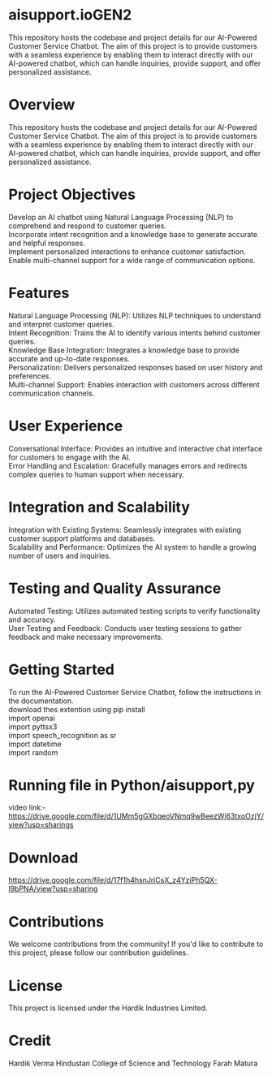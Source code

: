 # aisupport.ioGEN2
This repository hosts the codebase and project details for our AI-Powered Customer Service Chatbot. The aim of this project is to provide customers with a seamless experience by enabling them to interact directly with our AI-powered chatbot, which can handle inquiries, provide support, and offer personalized assistance.

# Overview
This repository hosts the codebase and project details for our AI-Powered Customer Service Chatbot. The aim of this project is to provide customers with a seamless experience by enabling them to interact directly with our AI-powered chatbot, which can handle inquiries, provide support, and offer personalized assistance.

# Project Objectives
Develop an AI chatbot using Natural Language Processing (NLP) to comprehend and respond to customer queries.<br>
Incorporate intent recognition and a knowledge base to generate accurate and helpful responses.<br>
Implement personalized interactions to enhance customer satisfaction.<br>
Enable multi-channel support for a wide range of communication options.<br>
# Features
Natural Language Processing (NLP): Utilizes NLP techniques to understand and interpret customer queries.<br>
Intent Recognition: Trains the AI to identify various intents behind customer queries.<br>
Knowledge Base Integration: Integrates a knowledge base to provide accurate and up-to-date responses.<br>
Personalization: Delivers personalized responses based on user history and preferences.<br>
Multi-channel Support: Enables interaction with customers across different communication channels.<br>
# User Experience
Conversational Interface: Provides an intuitive and interactive chat interface for customers to engage with the AI.<br>
Error Handling and Escalation: Gracefully manages errors and redirects complex queries to human support when necessary.<br>
# Integration and Scalability<br>
Integration with Existing Systems: Seamlessly integrates with existing customer support platforms and databases.<br>
Scalability and Performance: Optimizes the AI system to handle a growing number of users and inquiries.<br>
# Testing and Quality Assurance
Automated Testing: Utilizes automated testing scripts to verify functionality and accuracy.<br>
User Testing and Feedback: Conducts user testing sessions to gather feedback and make necessary improvements.<br>
# Getting Started
To run the AI-Powered Customer Service Chatbot, follow the instructions in the documentation.<br>
download thes extention using pip install <br>
import openai <br>
import pyttsx3 <br>
import speech_recognition as sr <br>
import datetime <br>
import random <br>

# Running file in Python/aisupport,py 
video link:-   https://drive.google.com/file/d/1UMm5gGXbqeoVNmq9wBeezWj63txoOzjY/view?usp=sharings

# Download
https://drive.google.com/file/d/17f1h4hsnJriCsX_z4YziPh5QX-l9bPNA/view?usp=sharing

# Contributions
We welcome contributions from the community! If you'd like to contribute to this project, please follow our contribution guidelines.

# License
This project is licensed under the Hardik Industries Limited.

# Credit
Hardik Verma Hindustan College of Science and Technology Farah Matura
